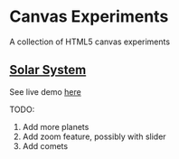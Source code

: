 Canvas Experiments
==================

A collection of HTML5 canvas experiments

## [Solar System](solar-system)
See live demo [here](http://www.willhawker.com/sandbox/solar-system)

TODO:
1. Add more planets
2. Add zoom feature, possibly with slider
3. Add comets